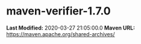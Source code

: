 # maven-verifier-1.7.0

**Last Modified:** 2020-03-27 21:05:00.0
**Maven URL:** https://maven.apache.org/shared-archives/
